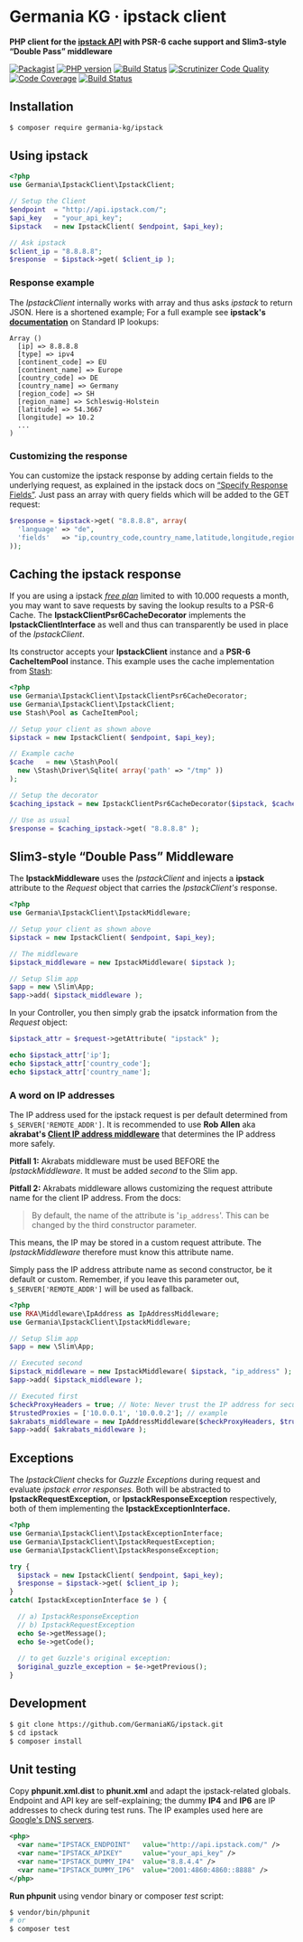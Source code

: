 # Germania KG · ipstack client

**PHP client for the [ipstack API](https://ipstack.com/) with PSR-6 cache support and Slim3-style “Double Pass” middleware**

[![Packagist](https://img.shields.io/packagist/v/germania-kg/ipstack.svg?style=flat)](https://packagist.org/packages/germania-kg/ipstack)
[![PHP version](https://img.shields.io/packagist/php-v/germania-kg/ipstack.svg)](https://packagist.org/packages/germania-kg/ipstack)
[![Build Status](https://img.shields.io/travis/GermaniaKG/ipstack.svg?label=Travis%20CI)](https://travis-ci.org/GermaniaKG/ipstack)
[![Scrutinizer Code Quality](https://scrutinizer-ci.com/g/GermaniaKG/ipstack/badges/quality-score.png?b=master)](https://scrutinizer-ci.com/g/GermaniaKG/ipstack/?branch=master)
[![Code Coverage](https://scrutinizer-ci.com/g/GermaniaKG/ipstack/badges/coverage.png?b=master)](https://scrutinizer-ci.com/g/GermaniaKG/ipstack/?branch=master)
[![Build Status](https://scrutinizer-ci.com/g/GermaniaKG/ipstack/badges/build.png?b=master)](https://scrutinizer-ci.com/g/GermaniaKG/ipstack/build-status/master)

## Installation

```bash
$ composer require germania-kg/ipstack
```



## Using ipstack 

```php
<?php
use Germania\IpstackClient\IpstackClient;

// Setup the Client
$endpoint  = "http://api.ipstack.com/";
$api_key   = "your_api_key";
$ipstack   = new IpstackClient( $endpoint, $api_key);

// Ask ipstack
$client_ip = "8.8.8.8";
$response  = $ipstack->get( $client_ip );
```



### Response example

The *IpstackClient* internally works with array and thus asks *ipstack* to return JSON. Here is a shortened example; For a full example see **ipstack's [documentation](https://ipstack.com/documentation#standard)** on Standard IP lookups: 

```
Array ()
  [ip] => 8.8.8.8
  [type] => ipv4
  [continent_code] => EU
  [continent_name] => Europe
  [country_code] => DE
  [country_name] => Germany
  [region_code] => SH
  [region_name] => Schleswig-Holstein
  [latitude] => 54.3667
  [longitude] => 10.2
  ...
)
```



### Customizing the response

You can customize the ipstack response by adding certain fields to the underlying request, as explained in the ipstack docs on [“Specify Response Fields”](https://ipstack.com/documentation#fields). Just pass an array with query fields which will be added to the GET request:

```php
$response = $ipstack->get( "8.8.8.8", array(
  'language' => "de",
  'fields'   => "ip,country_code,country_name,latitude,longitude,region_name"
));
```



## Caching the ipstack response

If you are using a ipstack [*free plan*](https://ipstack.com/plan) limited to with 10.000 requests a month, you may want to save requests by saving the lookup results to a PSR-6 Cache. The **IpstackClientPsr6CacheDecorator** implements the **IpstackClientInterface** as well and thus can transparently be used in place of the *IpstackClient*.

Its constructor accepts your **IpstackClient** instance and a **PSR-6 CacheItemPool** instance. This example uses the cache implementation from [Stash](http://www.stashphp.com/):

```php
<?php
use Germania\IpstackClient\IpstackClientPsr6CacheDecorator;
use Germania\IpstackClient\IpstackClient;
use Stash\Pool as CacheItemPool;

// Setup your client as shown above
$ipstack = new IpstackClient( $endpoint, $api_key);

// Example cache 
$cache   = new \Stash\Pool(
  new \Stash\Driver\Sqlite( array('path' => "/tmp" ))
);

// Setup the decorator
$caching_ipstack = new IpstackClientPsr6CacheDecorator($ipstack, $cache);

// Use as usual
$response = $caching_ipstack->get( "8.8.8.8" );
```





## Slim3-style “Double Pass” Middleware

The **IpstackMiddleware** uses the *IpstackClient* and injects a **ipstack** attribute to the *Request* object that carries the *IpstackClient's* response. 

```php
<?php
use Germania\IpstackClient\IpstackMiddleware;

// Setup your client as shown above
$ipstack = new IpstackClient( $endpoint, $api_key);

// The middleware
$ipstack_middleware = new IpstackMiddleware( $ipstack );

// Setup Slim app
$app = new \Slim\App;
$app->add( $ipstack_middleware );

```

In your Controller, you then simply grab the ipsatck information from the *Request* object:

```php
$ipstack_attr = $request->getAttribute( "ipstack" );

echo $ipstack_attr['ip'];
echo $ipstack_attr['country_code'];
echo $ipstack_attr['country_name'];
```



### A word on IP addresses

The IP address used for the ipstack request is per default determined from `$_SERVER['REMOTE_ADDR']`. It is recommended to use **Rob Allen** aka **akrabat's [Client IP address middleware](https://github.com/akrabat/ip-address-middleware)** that determines the IP address more safely.

**Pitfall 1:** Akrabats middleware must be used BEFORE the *IpstackMiddleware*. It must be added *second* to the Slim app.

**Pitfall 2:** Akrabats middleware allows customizing the request attribute name for the client IP address. From the docs:

> By default, the name of the attribute is '`ip_address`'. This can be changed by the third constructor parameter.

This means, the IP may be stored in a custom request attribute. The *IpstackMiddleware* therefore must know this attribute name. 

Simply pass the IP address attribute name as second constructor, be it default or custom. Remember, if you leave this parameter out,  `$_SERVER['REMOTE_ADDR']` will be used as fallback.

```php
<?php
use RKA\Middleware\IpAddress as IpAddressMiddleware;
use Germania\IpstackClient\IpstackMiddleware;

// Setup Slim app
$app = new \Slim\App;

// Executed second
$ipstack_middleware = new IpstackMiddleware( $ipstack, "ip_address" );
$app->add( $ipstack_middleware );

// Executed first
$checkProxyHeaders = true; // Note: Never trust the IP address for security processes!
$trustedProxies = ['10.0.0.1', '10.0.0.2']; // example
$akrabats_middleware = new IpAddressMiddleware($checkProxyHeaders, $trustedProxies);
$app->add( $akrabats_middleware );
```



## Exceptions

The *IpstackClient* checks for *Guzzle Exceptions* during request and evaluate *ipstack error responses.* Both will be abstracted to **IpstackRequestException,** or **IpstackResponseException** respectively, both of them  implementing the **IpstackExceptionInterface.**

```php
<?php
use Germania\IpstackClient\IpstackExceptionInterface;
use Germania\IpstackClient\IpstackRequestException;
use Germania\IpstackClient\IpstackResponseException;

try {
  $ipstack = new IpstackClient( $endpoint, $api_key);
  $response = $ipstack->get( $client_ip );
}
catch( IpstackExceptionInterface $e ) {

  // a) IpstackResponseException
  // b) IpstackRequestException 
  echo $e->getMessage();
  echo $e->getCode();  
  
  // to get Guzzle's original exception:
  $original_guzzle_exception = $e->getPrevious();
}
```





## Development

```bash
$ git clone https://github.com/GermaniaKG/ipstack.git
$ cd ipstack
$ composer install
```



## Unit testing

Copy **phpunit.xml.dist** to **phunit.xml** and adapt the ipstack-related globals. Endpoint and API key are self-explaining; the dummy **IP4** and **IP6** are IP addresses to check during test runs. The IP examples used here are [Google's DNS servers](https://developers.google.com/speed/public-dns/).

```xml
<php>
  <var name="IPSTACK_ENDPOINT"   value="http://api.ipstack.com/" />
  <var name="IPSTACK_APIKEY"     value="your_api_key" />
  <var name="IPSTACK_DUMMY_IP4"  value="8.8.4.4" />
  <var name="IPSTACK_DUMMY_IP6"  value="2001:4860:4860::8888" />
</php>
```

**Run phpunit** using vendor binary or composer *test* script:

```bash
$ vendor/bin/phpunit
# or
$ composer test
```

